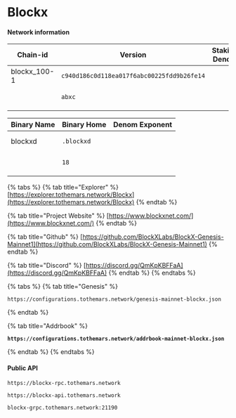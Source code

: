 # Blockx

#### Network information

| Chain-id      | Version                                                             | Staking Denom                  |
| ------------- | ------------------------------------------------------------------- | ------------------------------ |
| blockx\_100-1 | <pre><code>c940d186c0d118ea017f6abc00225fdd9b26fe14  
</code></pre> | <pre><code>abxc 
</code></pre> |

| Binary Name | Binary Home                        | Denom Exponent               |
| ----------- | ---------------------------------- | ---------------------------- |
| blockxd     | <pre><code>.blockxd 
</code></pre> | <pre><code>18 
</code></pre> |

{% tabs %}
{% tab title="Explorer" %}
[https://explorer.tothemars.network/Blockx](https://explorer.tothemars.network/Blockx)
{% endtab %}

{% tab title="Project Website" %}
[https://www.blockxnet.com/](https://www.blockxnet.com/)
{% endtab %}

{% tab title="Github" %}
[https://github.com/BlockXLabs/BlockX-Genesis-Mainnet1](https://github.com/BlockXLabs/BlockX-Genesis-Mainnet1)
{% endtab %}

{% tab title="Discord" %}
[https://discord.gg/QmKpKBFFaA](https://discord.gg/QmKpKBFFaA)
{% endtab %}
{% endtabs %}

{% tabs %}
{% tab title="Genesis" %}
```
https://configurations.tothemars.network/genesis-mainnet-blockx.json
```
{% endtab %}

{% tab title="Addrbook" %}
<pre><code><strong>https://configurations.tothemars.network/addrbook-mainnet-blockx.json
</strong></code></pre>
{% endtab %}
{% endtabs %}

#### Public API

```
https://blockx-rpc.tothemars.network
```

```
https://blockx-api.tothemars.network
```

```
blockx-grpc.tothemars.network:21190
```
